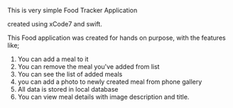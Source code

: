 This is very simple Food Tracker Application

created using xCode7 and swift.

This Food application was created for hands on purpose, with the features like;

1. You can add a meal to it
2. You can remove the meal you've added from list
3. You can see the list of added meals
4. you can add a photo to newly created meal from phone gallery
5. All data is stored in local database
6. You can view meal details with image description and title.
